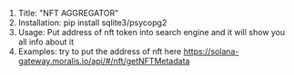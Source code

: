 1. Title: "NFT AGGREGATOR"
2. Installation: pip install sqlite3/psycopg2
3. Usage: Put address of nft token into search engine and it will show you all info about it
4. Examples: try to put the address of nft here https://solana-gateway.moralis.io/api/#/nft/getNFTMetadata
